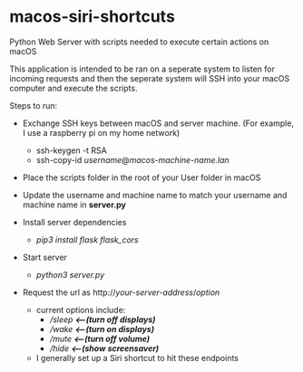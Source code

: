 # macos-siri-shortcuts
Python Web Server with scripts needed to execute certain actions on macOS

This application is intended to be ran on a seperate system to listen for incoming requests and then the seperate system will SSH into your macOS computer and execute the scripts.

Steps to run:
* Exchange SSH keys between macOS and server machine. (For example, I use a raspberry pi on my home network)
  * ssh-keygen -t RSA
  * ssh-copy-id *username*@*macos-machine-name.lan*
  
* Place the scripts folder in the root of your User folder in macOS
* Update the username and machine name to match your username and machine name in **server.py**
* Install server dependencies 
  * *pip3 install flask flask_cors*
* Start server 
  * *python3 server.py*
  
* Request the url as http://*your-server-address*/*option*
  * current options include:
      * */sleep **<--(turn off displays)***
      * */wake **<--(turn on displays)***
      * */mute **<--(turn off volume)***
      * */hide **<--(show screensaver)***
  * I generally set up a Siri shortcut to hit these endpoints
